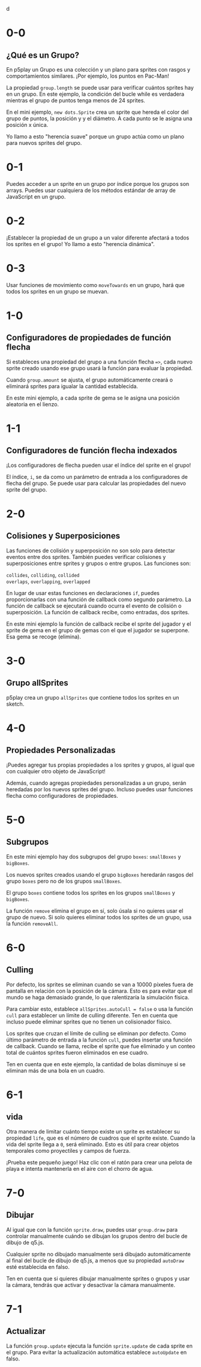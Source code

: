 d

# 0-0

## ¿Qué es un Grupo?

En p5play un Grupo es una colección y un plano para sprites con rasgos y comportamientos similares. ¡Por ejemplo, los puntos en Pac-Man!

La propiedad `group.length` se puede usar para verificar cuántos sprites hay en un grupo. En este ejemplo, la condición del bucle while es verdadera mientras el grupo de puntos tenga menos de 24 sprites.

En el mini ejemplo, `new dots.Sprite` crea un sprite que hereda el color del grupo de puntos, la posición y y el diámetro. A cada punto se le asigna una posición x única.

Yo llamo a esto "herencia suave" porque un grupo actúa como un plano para nuevos sprites del grupo.

# 0-1

Puedes acceder a un sprite en un grupo por índice porque los grupos son arrays. Puedes usar cualquiera de los métodos estándar de array de JavaScript en un grupo.

# 0-2

¡Establecer la propiedad de un grupo a un valor diferente afectará a todos los sprites en el grupo! Yo llamo a esto "herencia dinámica".

# 0-3

Usar funciones de movimiento como `moveTowards` en un grupo, hará que todos los sprites en un grupo se muevan.

# 1-0

## Configuradores de propiedades de función flecha

Si estableces una propiedad del grupo a una función flecha `=>`, cada nuevo sprite creado usando ese grupo usará la función para evaluar la propiedad.

Cuando `group.amount` se ajusta, el grupo automáticamente creará o eliminará sprites para igualar la cantidad establecida.

En este mini ejemplo, a cada sprite de gema se le asigna una posición aleatoria en el lienzo.

# 1-1

## Configuradores de función flecha indexados

¡Los configuradores de flecha pueden usar el índice del sprite en el grupo!

El índice, `i`, se da como un parámetro de entrada a los configuradores de flecha del grupo. Se puede usar para calcular las propiedades del nuevo sprite del grupo.

# 2-0

## Colisiones y Superposiciones

Las funciones de colisión y superposición no son solo para detectar eventos entre dos sprites. También puedes verificar colisiones y superposiciones entre sprites y grupos o entre grupos. Las funciones son:

`collides`, `colliding`, `collided`  
`overlaps`, `overlapping`, `overlapped`

En lugar de usar estas funciones en declaraciones `if`, puedes proporcionarlas con una función de callback como segundo parámetro. La función de callback se ejecutará cuando ocurra el evento de colisión o superposición. La función de callback recibe, como entradas, dos sprites.

En este mini ejemplo la función de callback recibe el sprite del jugador y el sprite de gema en el grupo de gemas con el que el jugador se superpone. Esa gema se recoge (elimina).

# 3-0

## Grupo allSprites

p5play crea un grupo `allSprites` que contiene todos los sprites en un sketch.

# 4-0

## Propiedades Personalizadas

¡Puedes agregar tus propias propiedades a los sprites y grupos, al igual que con cualquier otro objeto de JavaScript!

Además, cuando agregas propiedades personalizadas a un grupo, serán heredadas por los nuevos sprites del grupo. Incluso puedes usar funciones flecha como configuradores de propiedades.

# 5-0

## Subgrupos

En este mini ejemplo hay dos subgrupos del grupo `boxes`: `smallBoxes` y `bigBoxes`.

Los nuevos sprites creados usando el grupo `bigBoxes` heredarán rasgos del grupo `boxes` pero no de los grupos `smallBoxes`.

El grupo `boxes` contiene todos los sprites en los grupos `smallBoxes` y `bigBoxes`.

La función `remove` elimina el grupo en sí, solo úsala si no quieres usar el grupo de nuevo. Si solo quieres eliminar todos los sprites de un grupo, usa la función `removeAll`.

# 6-0

## Culling

Por defecto, los sprites se eliminan cuando se van a 10000 píxeles fuera de pantalla en relación con la posición de la cámara. Esto es para evitar que el mundo se haga demasiado grande, lo que ralentizaría la simulación física.

Para cambiar esto, establece `allSprites.autoCull = false` o usa la función `cull` para establecer un límite de culling diferente. Ten en cuenta que incluso puede eliminar sprites que no tienen un colisionador físico.

Los sprites que cruzan el límite de culling se eliminan por defecto. Como último parámetro de entrada a la función `cull`, puedes insertar una función de callback. Cuando se llama, recibe el sprite que fue eliminado y un conteo total de cuántos sprites fueron eliminados en ese cuadro.

Ten en cuenta que en este ejemplo, la cantidad de bolas disminuye si se eliminan más de una bola en un cuadro.

# 6-1

## vida

Otra manera de limitar cuánto tiempo existe un sprite es establecer su propiedad `life`, que es el número de cuadros que el sprite existe. Cuando la vida del sprite llega a `0`, será eliminado. Esto es útil para crear objetos temporales como proyectiles y campos de fuerza.

¡Prueba este pequeño juego! Haz clic con el ratón para crear una pelota de playa e intenta mantenerla en el aire con el chorro de agua.

# 7-0

## Dibujar

Al igual que con la función `sprite.draw`, puedes usar `group.draw` para controlar manualmente cuándo se dibujan los grupos dentro del bucle de dibujo de q5.js.

Cualquier sprite no dibujado manualmente será dibujado automáticamente al final del bucle de dibujo de q5.js, a menos que su propiedad `autoDraw` esté establecida en falso.

Ten en cuenta que si quieres dibujar manualmente sprites o grupos y usar la cámara, tendrás que activar y desactivar la cámara manualmente.

# 7-1

## Actualizar

La función `group.update` ejecuta la función `sprite.update` de cada sprite en el grupo. Para evitar la actualización automática establece `autoUpdate` en falso.
